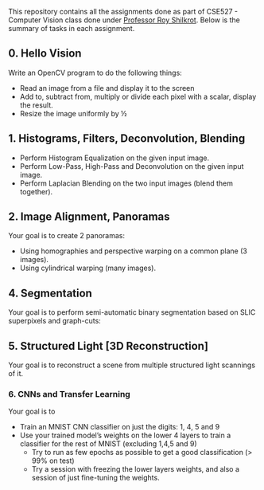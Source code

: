 This repository contains all the assignments done as part of CSE527 - Computer Vision class done under [Professor Roy Shilkrot](http://hi.cs.stonybrook.edu/). Below is the summary of tasks in each assignment.

## 0. Hello Vision
Write an OpenCV program to do the following things:
* Read an image from a file and display it to the screen
* Add to, subtract from, multiply or divide each pixel with a scalar, display the result.
* Resize the image uniformly by ½
  
## 1. Histograms, Filters, Deconvolution, Blending
* Perform Histogram Equalization on the given input image.
* Perform Low-Pass, High-Pass and Deconvolution on the given input image.
* Perform Laplacian Blending on the two input images (blend them together).

## 2. Image Alignment, Panoramas
Your goal is to create 2 panoramas:
* Using homographies and perspective warping on a common plane (3 images).
* Using cylindrical warping (many images).

## 4. Segmentation
Your goal is to perform semi-automatic binary segmentation based on SLIC superpixels and graph-cuts:

## 5. Structured Light [3D Reconstruction]
Your goal is to reconstruct a scene from multiple structured light scannings of it.

### 6. CNNs and Transfer Learning
Your goal is to 
* Train an MNIST CNN classifier on just the digits: 1, 4, 5 and 9
* Use your trained model’s weights on the lower 4 layers to train a classifier for the rest of MNIST (excluding 1,4,5 and 9)
  * Try to run as few epochs as possible to get a good classification (> 99% on test)
  * Try a session with freezing the lower layers weights, and also a session of just fine-tuning the weights.
